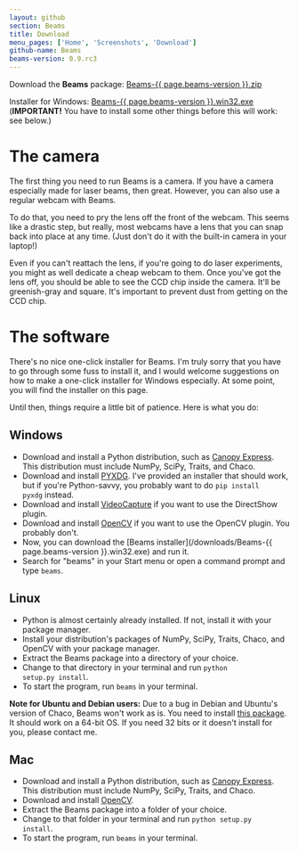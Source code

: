 ```yaml
---
layout: github
section: Beams
title: Download
menu_pages: ['Home', 'Screenshots', 'Download']
github-name: Beams
beams-version: 0.9.rc3
---
```


<p class="callout">
  Download the <strong>Beams</strong> package: <a class="source-download" href="/downloads/Beams-{{ page.beams-version }}.zip">Beams-{{ page.beams-version }}.zip</a>
</p>
<p class="callout">
  Installer for Windows: <a class="windows-download" href="/downloads/Beams-{{ page.beams-version }}.win32.exe">Beams-{{ page.beams-version }}.win32.exe</a>
  (<strong>IMPORTANT!</strong>
  You have to install some other things before this will work: see below.)
</p>

# The camera #

The first thing you need to run Beams is a camera.
If you have a camera especially made for laser beams, then great.
However, you can also use a regular webcam with Beams.

To do that, you need to pry the lens off the front of the webcam.
This seems like a drastic step, but really, most webcams have a lens that you can snap back into place at any time.
(Just don't do it with the built-in camera in your laptop!)

Even if you can't reattach the lens, if you're going to do laser experiments, you might as well dedicate a cheap webcam to them.
Once you've got the lens off, you should be able to see the CCD chip inside the camera.
It'll be greenish-gray and square.
It's important to prevent dust from getting on the CCD chip.

<!--
**Determine the pixel size** of your CCD chip. (You only need to do this if you're going to do beam profiling.)
-->

# The software #

There's no nice one-click installer for Beams.
I'm truly sorry that you have to go through some fuss to install it, and I would welcome suggestions on how to make a one-click installer for Windows especially.
At some point, you will find the installer on this page.

Until then, things require a little bit of patience.
Here is what you do:

## Windows ##

* Download and install a Python distribution, such as [Canopy Express](https://enthought.com/products/canopy/#/limited). <span class="note">This distribution must include NumPy, SciPy, Traits, and Chaco.</span>
* Download and install [PYXDG](/downloads/pyxdg-0.19.win32.exe). <span class="note">I've provided an installer that should work, but if you're Python-savvy, you probably want to do <code>pip install pyxdg</code> instead.</span>
* Download and install [VideoCapture](http://videocapture.sourceforge.net/) if you want to use the DirectShow plugin.
* Download and install [OpenCV](http://opencv.willowgarage.com/wiki/InstallGuide) if you want to use the OpenCV plugin. <span class="note">You probably don't.</span>
* Now, you can download the [Beams installer](/downloads/Beams-{{ page.beams-version }}.win32.exe) and run it.
* Search for "beams" in your Start menu or open a command prompt and type <code>beams</code>.

## Linux ##

* Python is almost certainly already installed. <span class="note">If not, install it with your package manager.</span>
* Install your distribution's packages of NumPy, SciPy, Traits, Chaco, and OpenCV with your package manager.
* Extract the Beams package into a directory of your choice.
* Change to that directory in your terminal and run <code>python setup.py install</code>.
* To start the program, run <code>beams</code> in your terminal.

**Note for Ubuntu and Debian users:**
Due to a bug in Debian and Ubuntu's version of Chaco, Beams won't work as is.
You need to install <a class="source-download" href="/downloads/python-enable_4.3.0-2.1_amd64.deb">this package</a>.
It should work on a 64-bit OS.
If you need 32 bits or it doesn't install for you, please contact me.

## Mac ##

* Download and install a Python distribution, such as [Canopy Express](https://enthought.com/products/canopy/#/limited). <span class="note">This distribution must include NumPy, SciPy, Traits, and Chaco.</span>
* Download and install [OpenCV](http://opencv.willowgarage.com/wiki/InstallGuide).
* Extract the Beams package into a folder of your choice.
* Change to that folder in your terminal and run <code>python setup.py install</code>.
* To start the program, run <code>beams</code> in your terminal.
